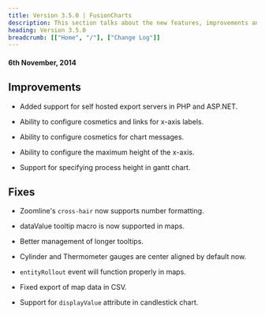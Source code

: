 ```yaml
---
title: Version 3.5.0 | FusionCharts
description: This section talks about the new features, improvements and fixes for v3.5.0.
heading: Version 3.5.0
breadcrumb: [["Home", "/"], ["Change Log"]]
---
```


#### 6th November, 2014

## Improvements

* Added support for self hosted export servers in PHP and ASP.NET.

* Ability to configure cosmetics and links for x-axis labels.

* Ability to configure cosmetics for chart messages.

* Ability to configure the maximum height of the x-axis.

* Support for specifying process height in gantt chart.

## Fixes

* Zoomline's `cross-hair` now supports number formatting.

* dataValue tooltip macro is now supported in maps.

* Better management of longer tooltips.

* Cylinder and Thermometer gauges are center aligned by default now.

* `entityRollout` event will function properly in maps.

* Fixed export of map data in CSV.

* Support for `displayValue` attribute in candlestick chart.